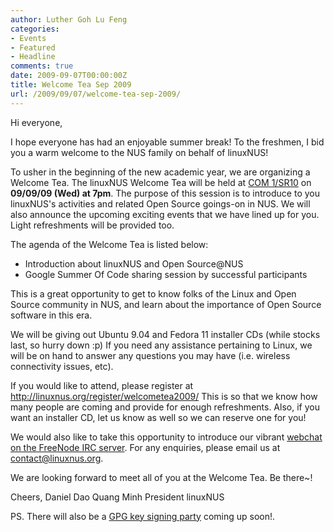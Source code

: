 ```yaml
---
author: Luther Goh Lu Feng
categories:
- Events
- Featured
- Headline
comments: true
date: 2009-09-07T00:00:00Z
title: Welcome Tea Sep 2009
url: /2009/09/07/welcome-tea-sep-2009/
---
```


Hi everyone,

I hope everyone has had an enjoyable summer break! To the freshmen, I bid you  a warm welcome to the NUS family on behalf of linuxNUS!

To usher in the beginning of the new academic year, we are organizing a Welcome Tea. The linuxNUS Welcome Tea will be held at <a href="http://www.comp.nus.edu.sg/aboutsoc/location.shtml">COM 1/SR10</a> on <strong>09/09/09 (Wed) at 7pm</strong>. The purpose of this session is to introduce to you linuxNUS's activities and related Open Source goings-on in NUS. We will also announce the upcoming exciting events that we have lined up for you. Light refreshments will be provided too.

The agenda of the Welcome Tea is listed below:
- Introduction about linuxNUS and Open Source@NUS
- Google Summer Of Code sharing session by successful participants

This is a great opportunity to get to know folks of the Linux and Open Source community in NUS, and learn about the importance of Open Source software in this era.

We will be giving out Ubuntu 9.04 and Fedora 11 installer CDs (while stocks last, so hurry down :p) If you need any assistance pertaining to Linux, we will be on hand to answer any questions you may have (i.e. wireless connectivity issues, etc).

If you would like to attend, please register at <a href="http://linuxnus.org/register/welcometea2009/">http://linuxnus.org/register/welcometea2009/</a> This is so that we know how many people are coming and provide for enough refreshments. Also, if you want an installer CD, let us know as well so we can reserve one for you!

We would also like to take this opportunity to introduce our vibrant <a href="http://linuxnus.org/chat">webchat on the FreeNode IRC server</a>. For any enquiries, please email us at contact@linuxnus.org.

We are looking forward to meet all of you at the Welcome Tea. Be there~!

Cheers,
Daniel Dao Quang Minh
President
linuxNUS

PS.
There will also be a <a href="http://linuxreviews.org/howtos/gnupg/signingparty/">GPG key signing party</a> coming up soon!.
